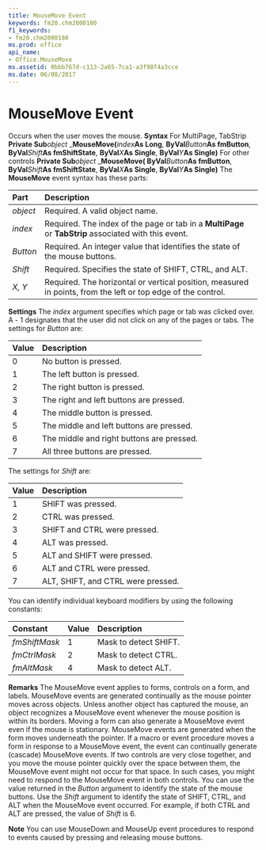 ```yaml
---
title: MouseMove Event
keywords: fm20.chm2000180
f1_keywords:
- fm20.chm2000180
ms.prod: office
api_name:
- Office.MouseMove
ms.assetid: 0bbb767d-c113-2a65-7ca1-a3f98f4a3cce
ms.date: 06/08/2017
---
```



# MouseMove Event



Occurs when the user moves the mouse.
 **Syntax**
For MultiPage, TabStrip **Private Sub**_object_ _**MouseMove(**_index_**As Long**, **ByVal**_Button_**As fmButton**, **ByVal**_Shift_**As fmShiftState**, **ByVal**_X_**As Single**, **ByVal**_Y_**As Single)**
For other controls **Private Sub**_object_ _**MouseMove( ByVal**_Button_**As fmButton**, **ByVal**_Shift_**As fmShiftState**, **ByVal**_X_**As Single**, **ByVal**_Y_**As Single)**
The **MouseMove** event syntax has these parts:


|**Part**|**Description**|
|:-----|:-----|
| _object_|Required. A valid object name.|
| _index_|Required. The index of the page or tab in a **MultiPage** or **TabStrip** associated with this event.|
| _Button_|Required. An integer value that identifies the state of the mouse buttons.|
| _Shift_|Required. Specifies the state of SHIFT, CTRL, and ALT.|
| _X, Y_|Required. The horizontal or vertical position, measured in points, from the left or top edge of the control.|
 **Settings**
The  _index_ argument specifies which page or tab was clicked over. A _-_ 1 designates that the user did not click on any of the pages or tabs.
The settings for  _Button_ are:


|**Value**|**Description**|
|:-----|:-----|
|0|No button is pressed.|
|1|The left button is pressed.|
|2|The right button is pressed.|
|3|The right and left buttons are pressed.|
|4|The middle button is pressed.|
|5|The middle and left buttons are pressed.|
|6|The middle and right buttons are pressed.|
|7|All three buttons are pressed.|
The settings for  _Shift_ are:


|**Value**|**Description**|
|:-----|:-----|
|1|SHIFT was pressed.|
|2|CTRL was pressed.|
|3|SHIFT and CTRL were pressed.|
|4|ALT was pressed.|
|5|ALT and SHIFT were pressed.|
|6|ALT and CTRL were pressed.|
|7|ALT, SHIFT, and CTRL were pressed.|
You can identify individual keyboard modifiers by using the following constants:


|**Constant**|**Value**|**Description**|
|:-----|:-----|:-----|
| _fmShiftMask_|1|Mask to detect SHIFT.|
| _fmCtrlMask_|2|Mask to detect CTRL.|
| _fmAltMask_|4|Mask to detect ALT.|
 **Remarks**
The MouseMove event applies to forms, controls on a form, and labels.
MouseMove events are generated continually as the mouse pointer moves across objects. Unless another object has captured the mouse, an object recognizes a MouseMove event whenever the mouse position is within its borders.
Moving a form can also generate a MouseMove event even if the mouse is stationary. MouseMove events are generated when the form moves underneath the pointer. If a macro or event procedure moves a form in response to a MouseMove event, the event can continually generate (cascade) MouseMove events.
If two controls are very close together, and you move the mouse pointer quickly over the space between them, the MouseMove event might not occur for that space. In such cases, you might need to respond to the MouseMove event in both controls.
You can use the value returned in the  _Button_ argument to identify the state of the mouse buttons.
Use the  _Shift_ argument to identify the state of SHIFT, CTRL, and ALT when the MouseMove event occurred. For example, if both CTRL and ALT are pressed, the value of _Shift_ is 6.

 **Note**  You can use MouseDown and MouseUp event procedures to respond to events caused by pressing and releasing mouse buttons.


